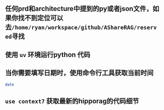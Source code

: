 ## 任何prd和architecture中提到的py或者json文件，如果你找不到定位可以去`/home/ryan/workspace/github/AShareRAG/reserved`寻找

## 使用 `uv` 环境运行python 代码

## 当你需要填写日期时，使用命令行工具获取当前时间
```bash
date
```

## `use context7` 获取最新的hipporag的代码细节
